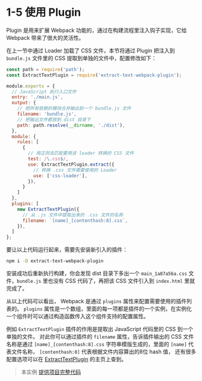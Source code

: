 1-5 使用 Plugin
=============

Plugin 是用来扩展 Webpack 功能的，通过在构建流程里注入钩子实现，它给 Webpack 带来了很大的灵活性。

在上一节中通过 Loader 加载了 CSS 文件，本节将通过 Plugin 把注入到 `bundle.js` 文件里的 CSS 提取到单独的文件中，配置修改如下：

```js
const path = require('path');
const ExtractTextPlugin = require('extract-text-webpack-plugin');

module.exports = {
  // JavaScript 执行入口文件
  entry: './main.js',
  output: {
    // 把所有依赖的模块合并输出到一个 bundle.js 文件
    filename: 'bundle.js',
    // 把输出文件都放到 dist 目录下
    path: path.resolve(__dirname, './dist'),
  },
  module: {
    rules: [
      {
        // 用正则去匹配要用该 loader 转换的 CSS 文件
        test: /\.css$/,
        use: ExtractTextPlugin.extract({
          // 转换 .css 文件需要使用的 Loader
          use: ['css-loader'],
        }),
      }
    ]
  },
  plugins: [
    new ExtractTextPlugin({
      // 从 .js 文件中提取出来的 .css 文件的名称
      filename: `[name]_[contenthash:8].css`,
    }),
  ]
};

```

要让以上代码运行起来，需要先安装新引入的插件：

```bash
npm i -D extract-text-webpack-plugin

```

安装成功后重新执行构建，你会发现 dist 目录下多出一个 `main_1a87a56a.css` 文件，`bundle.js` 里也没有 CSS 代码了，再把该 CSS 文件引入到 `index.html` 里就完成了。

从以上代码可以看出， Webpack 是通过 `plugins` 属性来配置需要使用的插件列表的。 `plugins` 属性是一个数组，里面的每一项都是插件的一个实例，在实例化一个组件时可以通过构造函数传入这个组件支持的配置属性。

例如 `ExtractTextPlugin` 插件的作用是提取出 JavaScript 代码里的 CSS 到一个单独的文件。 对此你可以通过插件的 `filename` 属性，告诉插件输出的 CSS 文件名称是通过 `[name]_[contenthash:8].css` 字符串模版生成的，里面的 `[name]` 代表文件名称， `[contenthash:8]` 代表根据文件内容算出的8位 hash 值， 还有很多配置选项可以在 [ExtractTextPlugin](https://github.com/webpack-contrib/extract-text-webpack-plugin) 的主页上查到。

> 本实例 <a href="../zip/1-5使用Plugin.zip" target="_blank">提供项目完整代码</a>
